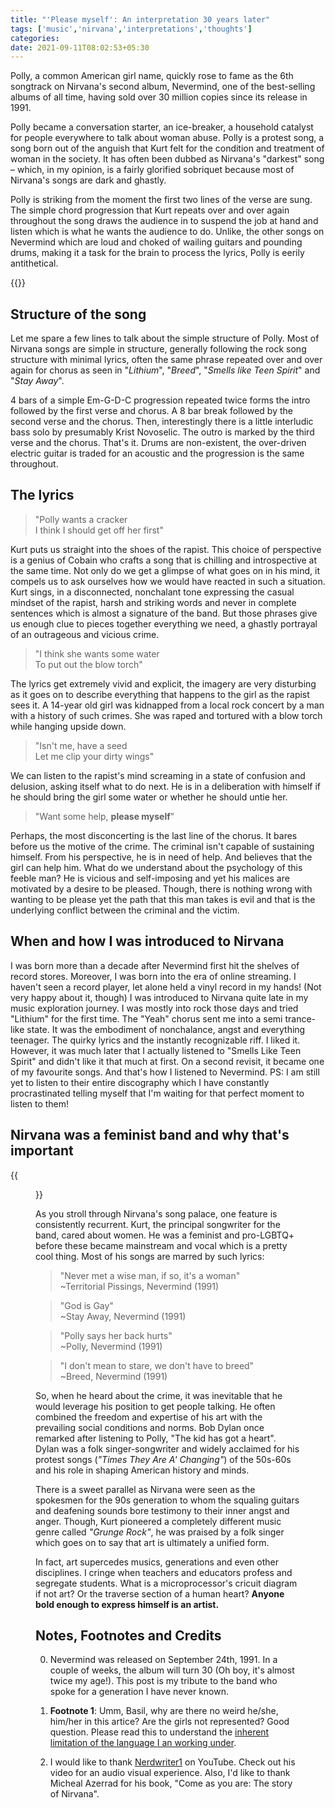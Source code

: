 ```yaml
---
title: "'Please myself': An interpretation 30 years later"
tags: ['music','nirvana','interpretations','thoughts']
categories: 
date: 2021-09-11T08:02:53+05:30
---  
```


Polly, a common American girl name, quickly rose to fame as the 6th songtrack on Nirvana's second album, Nevermind, one of the best-selling albums of all time, having sold over 30 million copies since its release in 1991. 

Polly became a conversation starter, an ice-breaker, a household catalyst for people everywhere to talk about woman abuse. Polly is a protest song, a song born out of the anguish that Kurt felt for the condition and treatment of woman in the society. It has often been dubbed as Nirvana's "darkest" song &ndash; which, in my opinion, is a fairly glorified sobriquet because most of Nirvana's songs are dark and ghastly.   

Polly is striking from the moment the first two lines of the verse are sung. The simple chord progression that Kurt repeats over and over again throughout the song draws the audience in to suspend the job at hand and listen which is what he wants the audience to do. Unlike, the other songs on Nevermind which are loud and choked of wailing guitars and pounding drums, making it a task for the brain to process the lyrics, Polly is eerily antithetical.  

{{<spotify id="3tlXDvaNrrOmdvG0XVUOcv" type="track">}}

## Structure of the song  

Let me spare a few lines to talk about the simple structure of Polly. Most of Nirvana songs are simple in structure, generally following the rock song structure with minimal lyrics, often the same phrase repeated over and over again for chorus as seen in "_Lithium_", "_Breed_", "_Smells like Teen Spirit_" and "_Stay Away_".   

4 bars of a simple Em-G-D-C progression repeated twice forms the intro followed by the first verse and chorus. A 8 bar break followed by the second verse and the chorus. Then, interestingly there is a little interludic bass solo by presumably Krist Novoselic. The outro is marked by the third verse and the chorus. That's it. Drums are non-existent, the over-driven electric guitar is traded for an acoustic and the progression is the same throughout. 

## The lyrics   

> "Polly wants a cracker  
I think I should get off her first"   

Kurt puts us straight into the shoes of the rapist. This choice of perspective is a genius of Cobain who crafts a song that is chilling and introspective at the same time. Not only do we get a glimpse of what goes on in his mind, it compels us to ask ourselves how we would have reacted in such a situation. Kurt sings, in a disconnected, nonchalant tone expressing the casual mindset of the rapist, harsh and striking words and never in complete sentences which is almost a signature of the band. But those phrases give us enough clue to pieces together everything we need, a ghastly portrayal of an outrageous and vicious crime.   

> "I think she wants some water  
To put out the blow torch"   

The lyrics get extremely vivid and explicit, the imagery are very disturbing as it goes on to describe everything that happens to the girl as the rapist sees it. A 14-year old girl was kidnapped from a local rock concert by a man with a history of such crimes. She was raped and tortured with a blow torch while hanging upside down. 

> "Isn't me, have a seed   
Let me clip your dirty wings"   

We can listen to the rapist's mind screaming in a state of confusion and delusion, asking itself what to do next. He is in a deliberation with himself if he should bring the girl some water or whether he should untie her.    

> "Want some help, **please myself**"  

Perhaps, the most disconcerting is the last line of the chorus. It bares before us the motive of the crime. The criminal isn't capable of sustaining himself. From his perspective, he is in need of help. And believes that the girl can help him. What do we understand about the psychology of this feeble man? He is vicious and self-imposing and yet his malices are motivated by a desire to be pleased. Though, there is nothing wrong with wanting to be please yet the path that this man takes is evil and that is the underlying conflict between the criminal and the victim.  

## When and how I was introduced to Nirvana

I was born more than a decade after Nevermind first hit the shelves of record stores. Moreover, I was born into the era of online streaming. I haven't seen a record player, let alone held a vinyl record in my hands! (Not very happy about it, though) I was introduced to Nirvana quite late in my music exploration journey. I was mostly into rock those days and tried "Lithium" for the first time. The "Yeah" chorus sent me into a semi trance-like state. It was the embodiment of nonchalance, angst and everything teenager. The quirky lyrics and the instantly recognizable riff. I liked it. However, it was much later that I actually listened to "Smells Like Teen Spirit" and didn't like it that much at first. On a second revisit, it became one of my favourite songs. And that's how I listened to Nevermind. PS: I am still yet to listen to their entire discography which I have constantly procrastinated telling myself that I'm waiting for that perfect moment to listen to them!  

## Nirvana was a feminist band and why that's important   


{{<figure src="/img/polly/0.webp" caption="Nirvana. From left: Krist Novoselic (bass), Dave Grohl (drums) and Kurt Cobain (guitar and vocals)">}}

As you stroll through Nirvana's song palace, one feature is consistently recurrent. Kurt, the principal songwriter for the band, cared about women. He was a feminist and pro-LGBTQ+ before these became mainstream and vocal which is a pretty cool thing. Most of his songs are marred by such lyrics:  

> "Never met a wise man, if so, it's a woman"  
~Territorial Pissings, Nevermind (1991) 

> "God is Gay"   
~Stay Away, Nevermind (1991)   

> "Polly says her back hurts"  
~Polly, Nevermind (1991)   

> "I don't mean to stare, we don't have to breed"  
~Breed, Nevermind (1991)  

So, when he heard about the crime, it was inevitable that he would leverage his position to get people talking. He often combined the freedom and expertise of his art with the prevailing social conditions and norms. Bob Dylan once remarked after listening to Polly, "The kid has got a heart". Dylan was a folk singer-songwriter and widely acclaimed for his protest songs (_"Times They Are A' Changing"_) of the 50s-60s and his role in shaping American history and minds.    

There is a sweet parallel as Nirvana were seen as the spokesmen for the 90s generation to whom the squaling guitars and deafening sounds bore testimony to their inner angst and anger. Though, Kurt pioneered a completely different music genre called _"Grunge Rock"_, he was praised by a folk singer which goes on to say that art is ultimately a unified form.    

In fact, art supercedes musics, generations and even other disciplines. I cringe when teachers and educators profess and segregate students. What is a microprocessor's cricuit diagram if not art? Or the traverse section of a human heart? **Anyone bold enough to express himself is an artist.**  

## Notes, Footnotes and Credits  

0. Nevermind was released on September 24th, 1991. In a couple of weeks, the album will turn 30 (Oh boy, it's almost twice my age!). This post is my tribute to the band who spoke for a generation I have never known.    

1. **Footnote 1**: Umm, Basil, why are there no weird he/she, him/her in this artice? Are the girls not represented? Good question. Please read this to understand the [inherent limitation of the language I an working under][0].

2. I would like to thank [Nerdwriter1][1] on YouTube. Check out his video for an audio visual experience. Also, I'd like to thank Micheal Azerrad for his book, "Come as you are: The story of Nirvana". 

[0]: https://www.economist.com/books-and-arts/2021/09/03/the-best-and-worst-ways-to-tackle-linguistic-sexism

[1]: https://www.youtube.com/watch?v=NJ97KdTQFww